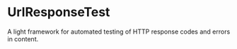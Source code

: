 # UrlResponseTest
A light framework for automated testing of HTTP response codes and errors in content.

